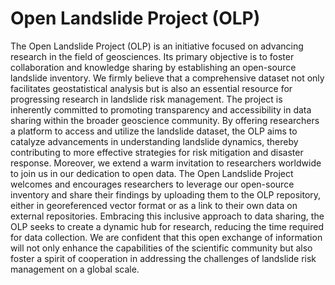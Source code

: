 # Open Landslide Project (OLP)

The Open Landslide Project (OLP) is an initiative focused on advancing research in the field of geosciences. Its primary objective is to foster collaboration and knowledge sharing by establishing an open-source landslide inventory. We firmly believe that a comprehensive dataset not only facilitates geostatistical analysis but is also an essential resource for progressing research in landslide risk management.
The project is inherently committed to promoting transparency and accessibility in data sharing within the broader geoscience community. By offering researchers a platform to access and utilize the landslide dataset, the OLP aims to catalyze advancements in understanding landslide dynamics, thereby contributing to more effective strategies for risk mitigation and disaster response.
Moreover, we extend a warm invitation to researchers worldwide to join us in our dedication to open data. The Open Landslide Project welcomes and encourages researchers to leverage our open-source inventory and share their findings by uploading them to the OLP repository, either in georeferenced vector format or as a link to their own data on external repositories. Embracing this inclusive approach to data sharing, the OLP seeks to create a dynamic hub for research, reducing the time required for data collection. We are confident that this open exchange of information will not only enhance the capabilities of the scientific community but also foster a spirit of cooperation in addressing the challenges of landslide risk management on a global scale.
